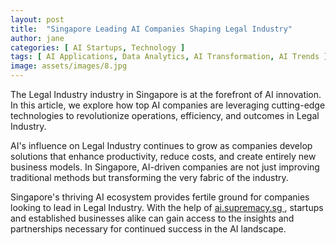 ```yaml
---
layout: post
title:  "Singapore Leading AI Companies Shaping Legal Industry"
author: jane
categories: [ AI Startups, Technology ]
tags: [ AI Applications, Data Analytics, AI Transformation, AI Trends ]
image: assets/images/8.jpg
---
```


The Legal Industry industry in Singapore is at the forefront of AI innovation. In this article, we explore how top AI companies are leveraging cutting-edge technologies to revolutionize operations, efficiency, and outcomes in Legal Industry.

AI's influence on Legal Industry continues to grow as companies develop solutions that enhance productivity, reduce costs, and create entirely new business models. In Singapore, AI-driven companies are not just improving traditional methods but transforming the very fabric of the industry.

Singapore's thriving AI ecosystem provides fertile ground for companies looking to lead in Legal Industry. With the help of <a href="https://ai.supremacy.sg" target="_blank"> ai.supremacy.sg </a>, startups and established businesses alike can gain access to the insights and partnerships necessary for continued success in the AI landscape.

